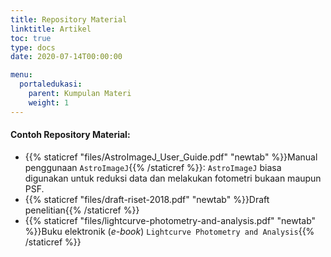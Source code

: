 ```yaml
---
title: Repository Material
linktitle: Artikel
toc: true
type: docs
date: 2020-07-14T00:00:00

menu:
  portaledukasi:
    parent: Kumpulan Materi
    weight: 1
---
```

#### Contoh Repository Material:

* {{% staticref "files/AstroImageJ_User_Guide.pdf" "newtab" %}}Manual penggunaan `AstroImageJ`{{% /staticref %}}:  `AstroImageJ` biasa digunakan untuk reduksi data dan melakukan fotometri bukaan maupun PSF.
* {{% staticref "files/draft-riset-2018.pdf" "newtab" %}}Draft penelitian{{% /staticref %}}
* {{% staticref "files/lightcurve-photometry-and-analysis.pdf" "newtab" %}}Buku elektronik (*e-book*) `Lightcurve Photometry and Analysis`{{% /staticref %}}

